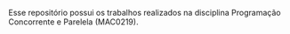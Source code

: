 Esse repositório possui os trabalhos realizados na disciplina Programação Concorrente e Parelela (MAC0219).
